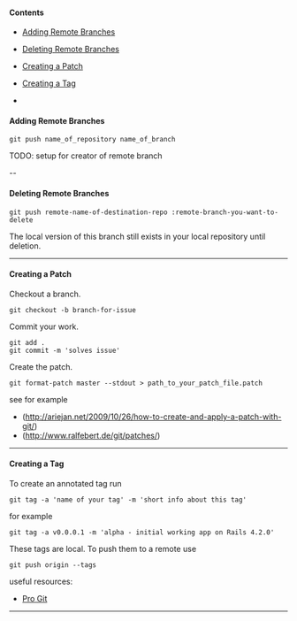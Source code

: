 #### Contents
- [Adding Remote Branches](#adding-remote-branches)
- [Deleting Remote Branches](#deleting-remote-branches)
- [Creating a Patch](#creating-a-patch)
- [Creating a Tag](#creating-a-tag)

-

#### Adding Remote Branches

`git push name_of_repository name_of_branch`

TODO: setup for creator of remote branch

--

#### Deleting Remote Branches

```
git push remote-name-of-destination-repo :remote-branch-you-want-to-delete
```
The local version of this branch still exists in your local repository until deletion.

---

#### Creating a Patch

Checkout a branch.

```
git checkout -b branch-for-issue
```

Commit your work.

```
git add .
git commit -m 'solves issue'
```

Create the patch.

```
git format-patch master --stdout > path_to_your_patch_file.patch
```

see for example
* (http://ariejan.net/2009/10/26/how-to-create-and-apply-a-patch-with-git/)
* (http://www.ralfebert.de/git/patches/)

-----

#### Creating a Tag

To create an annotated tag run
```
git tag -a 'name of your tag' -m 'short info about this tag'
```

for example

```
git tag -a v0.0.0.1 -m 'alpha - initial working app on Rails 4.2.0'
```

These tags are local. To push them to a remote use

```
git push origin --tags
```

useful resources:
- [Pro Git](https://git-scm.com/book/en/v2/Git-Basics-Tagging)

------
